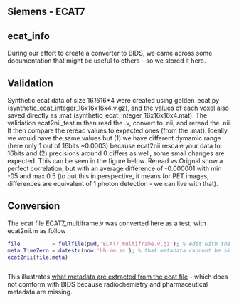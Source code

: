 ## Siemens - ECAT7

## ecat_info

During our effort to create a converter to BIDS, we came across some documentation that might be useful to others - so we stored it here.

## Validation

Synthetic ecat data of size 16*16*16*4 were created using golden_ecat.py (synthetic_ecat_integer_16x16x16x4.v.gz), and the values of each voxel also saved directly as .mat (synthetic_ecat_integer_16x16x16x4.mat). The validation ecat2nii_test.m then read the .v, convert to .nii, and reread the .nii. It then compare the reread values to expected ones (from the .mat). Ideally we would have the same values but (1) we have different dymamic range (here only 1 out of 16bits ~0.0003) because ecat2nii rescale your data to 16bits and (2) precisions around 0 differs as well, some small changes are expected. This can be seen in the figure below. Reread vs Orignal show a perfect correlation, but with an average difference of -0.000001 with min -05 and max 0.5 (to put this in perspective, it means for PET images, differences are equivalent of 1 photon detection - we can live with that).

## Conversion

The ecat file ECAT7_multiframe.v was converted here as a test, with ecat2nii.m as follow

```matlab
file          = fullfile(pwd,'ECAT7_multiframe.v.gz'); % edit with the right path
meta.TimeZero = datestr(now,'hh:mm:ss'); % that metadata cannnot be skipped
ecat2nii(file,meta)
```

```python
```

This illustrates [what metadata are extracted from the ecat file](https://github.com/openneuropet/BIDS-converter/blob/main/PETdata_in/Siemens_ecat/ECAT7_multiframe.json) - which does not comform with BIDS because radiochemistry and pharmaceutical metadata are missing.